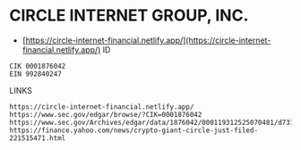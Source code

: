 # CIRCLE INTERNET GROUP, INC.
- [https://circle-internet-financial.netlify.app/](https://circle-internet-financial.netlify.app/)
ID
```
CIK 0001876042
EIN 992840247
```

LINKS
```
https://circle-internet-financial.netlify.app/
https://www.sec.gov/edgar/browse/?CIK=0001876042
https://www.sec.gov/Archives/edgar/data/1876042/000119312525070481/d737521ds1.htm
https://finance.yahoo.com/news/crypto-giant-circle-just-filed-221515471.html
```
